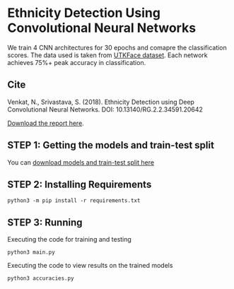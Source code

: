# Ethnicity Detection Using Convolutional Neural Networks

We train 4 CNN architectures for 30 epochs and comapre the classification scores. The data used is taken from [UTKFace dataset](https://susanqq.github.io/UTKFace/). Each network achieves 75%+ peak accuracy in classification.

## Cite

Venkat, N., Srivastava, S. (2018). Ethnicity Detection using Deep Convolutional Neural Networks. DOI: 10.13140/RG.2.2.34591.20642

[Download the report here](https://doi.org/10.13140/RG.2.2.34591.20642/1).

## STEP 1: Getting the models and train-test split
You can [download models and train-test split here](https://drive.google.com/drive/folders/18CBSmBZo0gjyGNdMBBRrrxD0YvjelOmI?usp=sharing)

## STEP 2: Installing Requirements
	
	python3 -m pip install -r requirements.txt

## STEP 3: Running
Executing the code for training and testing

	python3 main.py

Executing the code to view results on the trained models

	python3 accuracies.py

